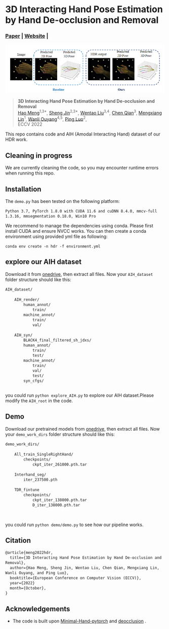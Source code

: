 # 3D Interacting Hand Pose Estimation by Hand De-occlusion and Removal 
### [Paper](https://www.google.com.hk/) | [Website](https://menghao666.github.io/HDR/) | 
![](assets/intro.png)
>**3D Interacting Hand Pose Estimation by Hand De-occlusion and Removal**\
> <a href="https://menghao666.github.io/" target="_blank">Hao Meng</a><sup>1,3*</sup>,
<a href="https://jin-s13.github.io/" target="_blank">Sheng Jin</a><sup>2,3*</sup>,
<a href="https://scholar.google.com/citations?user=KZn9NWEAAAAJ&hl=en" target="_blank">Wentao Liu</a><sup>3,4</sup>,
<a href="https://scholar.google.com.hk/citations?user=AerkT0YAAAAJ&hl=en" target="_blank">Chen Qian</a><sup>3</sup>,
<a href="https://ieeexplore.ieee.org/author/37897574600" target="_blank">Mengxiang Lin</a><sup>1</sup>,
<a href="https://wlouyang.github.io/" target="_blank">Wanli Ouyang</a><sup>4,5</sup>,
<a href="http://luoping.me/" target="_blank">Ping Luo</a><sup>2</sup>,
\
>ECCV 2022

This repo contains code and AIH (Amodal Interacting Hand) dataset of our HDR work.


## Cleaning in progress
We are currently cleaning the code, so you may encounter runtime errors when running this repo.

## Installation
The `demo.py` has been tested on the following platform:
```
Python 3.7, PyTorch 1.8.0 with CUDA 11.6 and cuDNN 8.4.0, mmcv-full 1.3.16, mmsegmentation 0.18.0, Win10 Pro
``` 
We recommend to manage the dependencies using conda.
Please first install CUDA and ensure NVCC works. 
You can then create a conda environment using provided yml file as following:
```
conda env create -n hdr -f environment.yml
```

## explore our AIH dataset
Download it from [onedrive](https://www.google.com.hk/), then extract all files.
Now your `AIH_dataset` folder structure should like this:
```
AIH_dataset/

    AIH_render/
        human_annot/
            train/
        machine_annot/
            train/
            val/
            
    AIH_syn/
        BLACK4_final_filtered_sh_jdxs/
        human_annot/
            train/
            test/
        machine_annot/
            train/
            val/
            test/
        syn_cfgs/
        
```
you could run `python explore_AIH.py` to explore our AIH dataset.Please modify the `AIH_root` in the code.


## Demo
Download our pretrained models from [onedrive](https://www.google.com.hk/), then extract all files.
Now your `demo_work_dirs` folder structure should like this:
```
demo_work_dirs/

    All_train_SingleRightHand/
        checkpoints/
            ckpt_iter_261000.pth.tar
            
    Interhand_seg/
        iter_237500.pth
        
    TDR_fintune
        checkpoints/
            ckpt_iter_138000.pth.tar
            D_iter_138000.pth.tar
        
        
```
you could run `python demo/demo.py` to see how our pipeline works.

## Citation
```
@article{meng2022hdr,
  title={3D Interacting Hand Pose Estimation by Hand De-occlusion and Removal},
  author={Hao Meng, Sheng Jin, Wentao Liu, Chen Qian, Mengxiang Lin, Wanli Ouyang, and Ping Luo},
  booktitle={European Conference on Computer Vision (ECCV)},
  year={2022}
  month={October},
}
```
## Acknowledgements
- The code is built upon [Minimal-Hand-pytorch](https://github.com/MengHao666/Minimal-Hand-pytorch) and [deocclusion](https://github.com/XiaohangZhan/deocclusion/) .